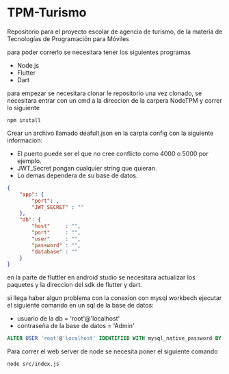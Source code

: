 # TPM-Turismo
Repositorio para el proyecto escolar de agencia de turismo, de la materia de Tecnologías de Programación para Móviles

para poder correrlo se necesitara tener los siguientes programas
- Node.js
- Flutter
- Dart

para empezar se necesitara clonar le repositorio
una vez clonado, se necesitara entrar con un cmd a la direccion de la carpera NodeTPM
y correr lo siguiente

```
npm install
```

Crear un archivo llamado deafult.json en la carpta config con la siguiente informacion:
- El puerto puede ser el que no cree conflicto como 4000 o 5000 por ejemplo.
- JWT_Secret pongan cualquier string que quieran.
- Lo demas dependera de su base de datos.

```json
{
    "app": {
        "port": ,
        "JWT_SECRET" : ""
    },
    "db": {
        "host"     : "",
        "port"     : "",
        "user"     : "",
        "password" : "",
        "database" : ""        
    }
}
```

en la parte de fluttler en android studio se necesitara actualizar los paquetes y la direccion del
sdk de flutter y dart.

si llega haber algun problema con la conexion con mysql workbech ejecutar el siguiente comando en un sql de la base de datos:
- usuario de la db = 'root'@'localhost'
- contraseña de la base de datos  = 'Admin'

```sql
ALTER USER 'root'@'localhost' IDENTIFIED WITH mysql_native_password BY 'Admin'
```

Para correr el web server de node se necesita poner el siguiente comando

```
node src/index.js
```
